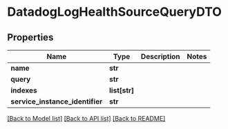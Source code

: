 # DatadogLogHealthSourceQueryDTO

## Properties
Name | Type | Description | Notes
------------ | ------------- | ------------- | -------------
**name** | **str** |  | 
**query** | **str** |  | 
**indexes** | **list[str]** |  | 
**service_instance_identifier** | **str** |  | 

[[Back to Model list]](../README.md#documentation-for-models) [[Back to API list]](../README.md#documentation-for-api-endpoints) [[Back to README]](../README.md)

